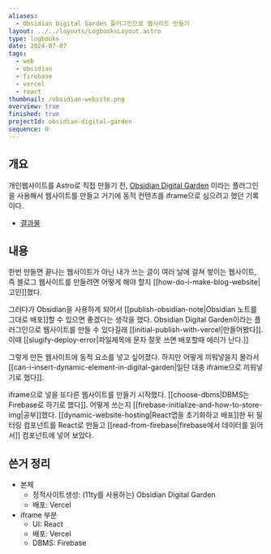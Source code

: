 ```yaml
---
aliases:
  - Obsidian Digital Garden 플러그인으로 웹사이트 만들기
layout: ../../layouts/LogbooksLayout.astro
type: logbooks
date: 2024-07-07
tags:
  - web
  - obsidian
  - firebase
  - vercel
  - react
thumbnail: /obsidian-website.png
overview: true
finished: true
projectId: obsidian-digital-garden
sequence: 0
---
```

## 개요
개인웹사이트를 Astro로 직접 만들기 전, [Obsidian Digital Garden](https://dg-docs.ole.dev/) 이라는 플러그인을 사용해서 웹사이트를 만들고 거기에 동적 컨텐츠를 iframe으로 심으려고 했던 기록이다.
- [결과물](https://my-digital-garden-j85qme5ny-solmis-projects-683e2410.vercel.app/)

## 내용
한번 만들면 끝나는 웹사이트가 아닌 내가 쓰는 글이 여러 날에 걸쳐 쌓이는 웹사이트, 즉 블로그 웹사이트를 만들려면 어떻게 해야 할지 [[how-do-i-make-blog-website|고민]]했다.

그러다가 Obsidian을 사용하게 되어서 [[publish-obsidian-note|Obsidian 노트를 그대로 배포]]할 수 있으면 좋겠다는 생각을 했다. Obsidian Digital Garden이라는 플러그인으로 웹사이트를 만들 수 있다길래 [[initial-publish-with-vercel|만들어봤다]]. 이때 [[slugify-deploy-error|파일제목에 문자 잘못 쓰면 배포할때 에러가 난다.]]

그렇게 만든 웹사이트에 동적 요소를 넣고 싶어졌다. 하지만 어떻게 끼워넣을지 몰라서 [[can-i-insert-dynamic-element-in-digital-garden|일단 대충 iframe으로 끼워넣기로 했다]].

iframe으로 넣을 또다른 웹사이트를 만들기 시작했다. [[choose-dbms|DBMS는 Firebase로 하기로 했다]]. 어떻게 쓰는지 [[firebase-initialize-and-how-to-store-img|공부]]했다. [[dynamic-website-hosting|React앱을 초기화하고 배포]]한 뒤 필터링 컴포넌트를 React로 만들고 [[read-from-firebase|firebase에서 데이터를 읽어서]] 컴포넌트에 넣어 보았다.

## 쓴거 정리
- 본체
  - 정적사이트생성: (11ty를 사용하는) Obsidian Digital Garden
  -  배포: Vercel
- iframe 부분
  - UI: React
  - 배포: Vercel
  - DBMS: Firebase